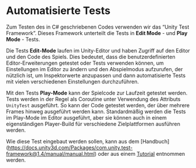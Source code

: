 # Automatisierte Tests

Zum Testen des in C# geschriebenen Codes verwenden wir das “Unity Test
Framework”. Dieses Framework unterteilt die Tests in **Edit Mode** - und
**Play Mode** - Tests.

Die Tests **Edit-Mode** laufen im Unity-Editor und haben Zugriff auf den
Editor und den Code des Spiels. Dies bedeutet, dass die
benutzerdefinierten Editor-Erweiterungen getestet oder Tests verwenden
können, um Einstellungen im Editor zu ändern und den Abspielmodus
aufzurufen, der nützlich ist, um Inspektorwerte anzupassen und dann
automatisierte Tests mit vielen verschiedenen Einstellungen durchzuführen.

Mit den Tests **Play-Mode** kann der Spielcode zur Laufzeit getestet
werden. Tests werden in der Regel als Coroutine unter Verwendung des
Attributs `UnityTest` ausgeführt. So kann der Code getestet werden, der
über mehrere Frames hinweg ausgeführt werden kann. Standardmäßig werden
die Tests im Play-Mode im Editor ausgeführt, aber sie können auch in
einem eigenständigen Player-Build für verschiedene Zielplattformen
ausführen werden.

Wie diese Test eingebaut werden sollen, kann aus dem [Handbuch]
(https://docs.unity3d.com/Packages/com.unity.test-framework@1.4/manual/manual.html)
oder aus einem [Tutorial](https://unity.com/de/how-to/automated-tests-unity-test-framework)
entnommen werden.
